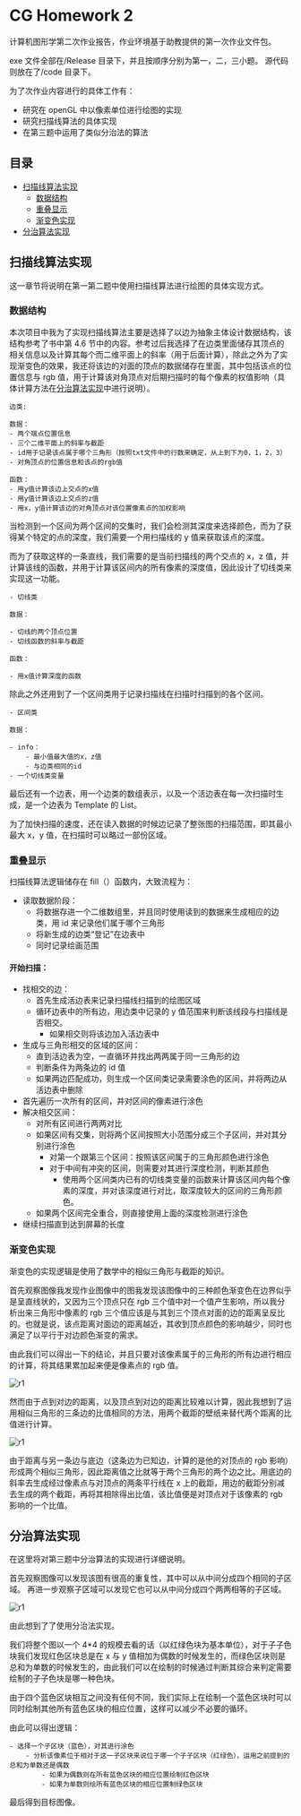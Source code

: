 # CG Homework 2

计算机图形学第二次作业报告，作业环境基于助教提供的第一次作业文件包。

exe 文件全部在/Release 目录下，并且按顺序分别为第一，二，三小题。
源代码则放在了/code 目录下。

为了次作业内容进行的具体工作有：

- 研究在 openGL 中以像素单位进行绘图的实现
- 研究扫描线算法的具体实现
- 在第三题中运用了类似分治法的算法

## 目录

- [扫描线算法实现](#扫描线算法实现)
  - [数据结构](#数据结构)
  - [重叠显示](#重叠显示)
  - [渐变色实现](#渐变色实现)
- [分治算法实现](#分治算法实现)

## 扫描线算法实现

这一章节将说明在第一第二题中使用扫描线算法进行绘图的具体实现方式。

### 数据结构

本次项目中我为了实现扫描线算法主要是选择了以边为抽象主体设计数据结构，该结构参考了书中第 4.6 节中的内容。参考过后我选择了在边类里面储存其顶点的相关信息以及计算其每个而二维平面上的斜率（用于后面计算），除此之外为了实现渐变色的效果，我还将该边的对面的顶点的数据储存在里面，其中包括该点的位置信息与 rgb 值，用于计算该对角顶点对后期扫描时的每个像素的权值影响（具体计算方法在[分治算法实现](#分治算法实现)中进行说明）。

    边类:

    数据：
    - 两个端点位置信息
    - 三个二维平面上的斜率与截距
    - id用于记录该点属于哪个三角形（按照txt文件中的行数来确定，从上到下为0，1，2，3）
    - 对角顶点的位置信息和该点的rgb值

    函数：
    - 用y值计算该边上交点的x值
    - 用y值计算该边上交点的z值
    - 用x，y值计算该边的对角顶点对该位置像素点的加权影响

当检测到一个区间为两个区间的交集时，我们会检测其深度来选择颜色，而为了获得某个特定的点的深度，我们需要一个用扫描线的 y 值来获取该点的深度。

而为了获取这样的一条直线，我们需要的是当前扫描线的两个交点的 x，z 值，并计算该线的函数，并用于计算该区间内的所有像素的深度值，因此设计了切线类来实现这一功能。

    - 切线类

    数据：

    - 切线的两个顶点位置
    - 切线函数的斜率与截距

    函数：

    - 用x值计算深度的函数

除此之外还用到了一个区间类用于记录扫描线在扫描时扫描到的各个区间。

    - 区间类

    数据：

    - info：
        - 最小值最大值的x，z值
        - 与边类相同的id
    - 一个切线类变量

最后还有一个边表，用一个边类的数组表示，以及一个活边表在每一次扫描时生成，是一个边表为 Template 的 List。

为了加快扫描的速度，还在读入数据的时候边记录了整张图的扫描范围，即其最小最大 x，y 值，在扫描时可以略过一部份区域。

### 重叠显示

扫描线算法逻辑储存在 fill（）函数内，大致流程为：

- 读取数据阶段：
  - 将数据存进一个二维数组里，并且同时使用读到的数据来生成相应的边类，用 id 来记录他们属于哪个三角形
  - 将新生成的边类“登记”在边表中
  - 同时记录绘画范围

#### 开始扫描：

- 找相交的边：
  - 首先生成活边表来记录扫描线扫描到的绘图区域
  - 循环边表中的所有边，用边类中记录的 y 值范围来判断该线段与扫描线是否相交。
    - 如果相交则将该边加入活边表中
- 生成与三角形相交的区域的区间：
  - 直到活边表为空，一直循环并找出两两属于同一三角形的边
  - 判断条件为两条边的 id 值
  - 如果两边匹配成功，则生成一个区间类记录需要涂色的区间，并将两边从活边表中删除
- 首先遍历一次所有的区间，并对区间的像素进行涂色
- 解决相交区间：
  - 对所有区间进行两两对比
  - 如果区间有交集，则将两个区间按照大小范围分成三个子区间，并对其分别进行涂色
    - 对第一个跟第三个区间：按照该区间属于的三角形颜色进行涂色
    - 对于中间有冲突的区间，则需要对其进行深度检测，判断其颜色
      - 使用两个区间类内已有的切线类变量的函数来计算该区间内每个像素的深度，并对该深度进行对比，取深度较大的区间的三角形颜色。
  - 如果两个区间完全重合，则直接使用上面的深度检测进行涂色
- 继续扫描直到达到屏幕的长度

### 渐变色实现

渐变色的实现逻辑是使用了数学中的相似三角形与截距的知识。

首先观察图像我发现作业图像中的图我发现该图像中的三种颜色渐变色在边界似乎是呈直线状的，又因为三个顶点只在 rgb 三个值中对一个值产生影响，所以我分析出来三角形中像素的 rgb 三个值应该是与其到三个顶点对面的边的距离呈反比的。也就是说，该点距离对面边的距离越近，其收到顶点颜色的影响越少，同时也满足了以平行于对边颜色渐变的需求。

由此我们可以得出一下的结论，并且只要对该像素属于的三角形的所有边进行相应的计算，将其结果累加起来便是像素点的 rgb 值。

![r1](./pics/r1.png)

然而由于点到对边的距离，以及顶点到对边的距离比较难以计算，因此我想到了运用相似三角形的三条边的比值相同的方法，用两个截距的壁纸来替代两个距离的比值进行计算。

![r1](./pics/r2.png)

由于距离与另一条边与底边（这条边为已知边，计算的是他的对顶点的 rgb 影响）形成两个相似三角形，因此距离值之比就等于两个三角形的两个边之比。用底边的斜率去生成经过像素点与对顶点的两条平行线在 x 上的截距，用边的截距分别减去生成的两个截距，再将其相除得出比值，该比值便是对顶点对于该像素的 rgb 影响的一个比值。

## 分治算法实现

在这里将对第三题中分治算法的实现进行详细说明。

首先观察图像可以发现该图有很高的重复性，其中可以从中间分成四个相同的子区域。
再进一步观察子区域可以发现它也可以从中间分成四个两两相等的子区域。

![r1](./pics/r3.png)

由此想到了了使用分治法实现。

我们将整个图以一个 4\*4 的规模去看的话（以红绿色块为基本单位），对于子子色块我们发现红色区块总是在 x 与 y 值相加为偶数的时候发生的，而绿色区块则是总和为单数的时候发生的，由此我们可以在绘制的时候通过判断其综合来判定需要绘制的子子色块是哪一种色块。

由于四个蓝色区块相互之间没有任何不同，我们实际上在绘制一个蓝色区块时可以同时绘制其他所有蓝色区块的相应位置，这样可以减少不必要的循环。

由此可以得出逻辑：

    - 选择一个子区块（蓝色），对其进行涂色
        - 分析该像素位于相对于这一子区块来说位于哪一个子子区块（红绿色），运用之前提到的总和为单数还是偶数
            - 如果为偶数则在所有蓝色区块的相应位置绘制红色区块
            - 如果为单数则绘所有蓝色区块的相应位置制绿色区块

最后得到目标图像。
